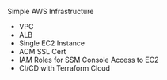 Simple AWS Infrastructure
- VPC
- ALB
- Single EC2 Instance
- ACM SSL Cert
- IAM Roles for SSM Console Access to EC2
- CI/CD with Terraform Cloud
